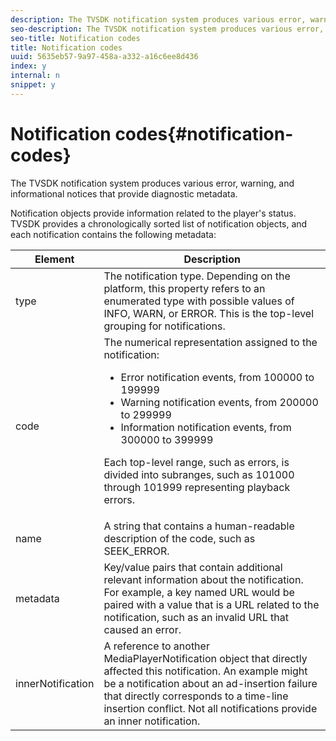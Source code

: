 ```yaml
---
description: The TVSDK notification system produces various error, warning, and informational notices that provide diagnostic metadata.
seo-description: The TVSDK notification system produces various error, warning, and informational notices that provide diagnostic metadata.
seo-title: Notification codes
title: Notification codes
uuid: 5635eb57-9a97-458a-a332-a16c6ee8d436
index: y
internal: n
snippet: y
---
```


# Notification codes{#notification-codes}

The TVSDK notification system produces various error, warning, and informational notices that provide diagnostic metadata.

 Notification objects provide information related to the player's status. TVSDK provides a chronologically sorted list of notification objects, and each notification contains the following metadata: 

<table frame="all" colsep="1" rowsep="1" id="table_DBA8CACF02DB4AF2B053E560850B49CE"> 
 <thead> 
  <tr rowsep="1"> 
   <th colname="1" class="entry"> Element </th> 
   <th colname="2" class="entry"> Description </th> 
  </tr> 
 </thead>
 <tbody> 
  <tr rowsep="1"> 
   <td colname="1"><span class="codeph"> type</span> </td> 
   <td colname="2">The notification type. Depending on the platform, this property refers to an enumerated type with possible values of <span class="codeph"> INFO</span>, <span class="codeph"> WARN</span>, or <span class="codeph"> ERROR</span>. This is the top-level grouping for notifications. </td> 
  </tr> 
  <tr rowsep="1"> 
   <td colname="1"><span class="codeph"> code</span> </td> 
   <td colname="2">The numerical representation assigned to the notification: 
    <ul id="ul_31AB497C6FFA452496DD09B0D78687B9"> 
     <li id="li_53E75022C50246E0982E315D04EFD8B3">Error notification events, from 100000 to 199999 </li> 
     <li id="li_11AE91D1325E4F718228E662C9C55F9A">Warning notification events, from 200000 to 299999 </li> 
     <li id="li_6D3EA03845294DC2BAD1ACF507639E51">Information notification events, from 300000 to 399999 </li> 
    </ul> <p>Each top-level range, such as errors, is divided into subranges, such as 101000 through 101999 representing playback errors. </p> </td> 
  </tr> 
  <tr rowsep="1"> 
   <td colname="1"><span class="codeph"> name</span> </td> 
   <td colname="2">A string that contains a human-readable description of the code, such as <span class="codeph"> SEEK_ERROR</span>. </td> 
  </tr> 
  <tr rowsep="1"> 
   <td colname="1"><span class="codeph"> metadata</span> </td> 
   <td colname="2">Key/value pairs that contain additional relevant information about the notification. For example, a key named <span class="codeph"> URL</span> would be paired with a value that is a URL related to the notification, such as an invalid URL that caused an error. </td> 
  </tr> 
  <tr rowsep="0"> 
   <td colname="1"><span class="codeph"> innerNotification</span> </td> 
   <td colname="2">A reference to another <span class="codeph"> MediaPlayerNotification</span> object that directly affected this notification. An example might be a notification about an ad-insertion failure that directly corresponds to a time-line insertion conflict. Not all notifications provide an inner notification. </td> 
  </tr> 
 </tbody> 
</table>

